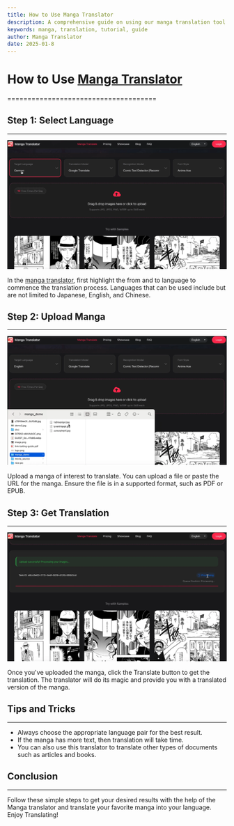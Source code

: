 ```yaml
---
title: How to Use Manga Translator
description: A comprehensive guide on using our manga translation tool
keywords: manga, translation, tutorial, guide
author: Manga Translator
date: 2025-01-8
---
```


# How to Use [Manga Translator](https://www.mangatranslate.com)
=====================================

## Step 1: Select Language
---------------

![Select Language](/static/images/default/how-to-use/select.webp)

In the [manga translator](https://www.mangatranslate.com), first highlight the from and to language to commence the translation process. Languages that can be used include but are not limited to Japanese, English, and Chinese.

## Step 2: Upload Manga
-----------------

![Upload Manga](/static/images/default/how-to-use/upload.webp)

Upload a manga of interest to translate. You can upload a file or paste the URL for the manga. Ensure the file is in a supported format, such as PDF or EPUB.

## Step 3: Get Translation
-------------------

![Get Translation](/static/images/default/how-to-use/translate.webp)

Once you've uploaded the manga, click the Translate button to get the translation. The translator will do its magic and provide you with a translated version of the manga.

## Tips and Tricks
------------------

* Always choose the appropriate language pair for the best result.
* If the manga has more text, then translation will take time.
* You can also use this translator to translate other types of documents such as articles and books.

## Conclusion
----------

Follow these simple steps to get your desired results with the help of the Manga translator and translate your favorite manga into your language. Enjoy Translating!
